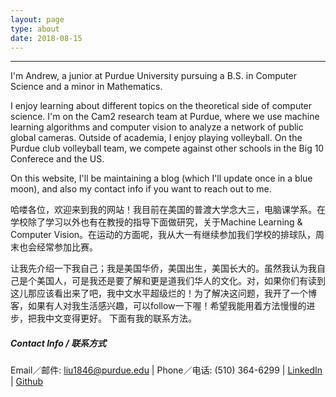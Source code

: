 ```yaml
---
layout: page
type: about
date: 2018-08-15
---
```


<!--Add photo here-->

---
I'm Andrew, a junior at Purdue University pursuing a B.S. in Computer Science and a minor in Mathematics.

I enjoy learning about different topics on the theoretical side of computer science. I'm on the Cam2 research team at Purdue, where we use machine learning algorithms and computer vision to analyze a network of public global cameras. Outside of academia, I enjoy playing volleyball. On the Purdue club volleyball team, we compete against other schools in the Big 10 Conferece and the US.

On this website, I'll be maintaining a blog (which I'll update once in a blue moon), and also my contact info if you want to reach out to me.

哈喽各位，欢迎来到我的网站！我目前在美国的普渡大学念大三，电脑课学系。在学校除了学习以外也有在教授的指导下面做研究，关于Machine Learning & Computer Vision。在运动的方面呢，我从大一有继续参加我们学校的排球队，周末也会经常参加比赛。

让我先介绍一下我自己；我是美国华侨，美国出生，美国长大的。虽然我认为我自己是个美国人，可是我还是要了解和更是道我们华人的文化。对，如果你们有读到这儿那应该看出来了吧，我中文水平超级烂的！为了解决这问题，我开了一个博客，如果有人对我生活感兴趣，可以follow一下喔！希望我能用着方法慢慢的进步，把我中文变得更好。
下面有我的联系方法。
##### Contact Info / 联系方式
 Email／邮件: liu1846@purdue.edu | Phone／电话: (510) 364-6299 | [LinkedIn](https://www.linkedin.com/in/liu-xin-andrew/) | [Github](https://github.com/Liu-Xin)
